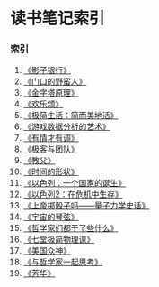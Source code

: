 读书笔记索引
====================

### 索引
1. [《影子银行》](rn2017_001.md)
2. [《门口的野蛮人》](rn2017_002.md)
3. [《金字塔原理》](rn2017_003.md)
4. [《欢乐颂》](rn2017_004.md)
5. [《极简生活：简而美地活》](rn2017_005.md)
6. [《游戏数据分析的艺术》](rn2017_006.md)
7. [《有情才有调》](rn2017_007.md)
8. [《极客与团队》](rn2017_008.md)
9. [《教父》](rn2017_009.md)
10. [《时间的形状》](rn2017_010.md)
11. [《以色列：一个国家的诞生》](rn2017_011.md)
12. [《以色列2：在危机中生存》](rn2017_012.md)
13. [《上帝掷骰子吗——量子力学史话》](rn2017_013.md)
14. [《宇宙的琴弦》](rn2017_014.md)
15. [《哲学家们都干了些什么》](rn2017_015.md)
16. [《七堂极简物理课》](rn2017_016.md)
17. [《美国众神》](rn2017_017.md)
18. [《与哲学家一起思考》](rn2017_018.md)
19. [《芳华》](rn2017_019.md)

